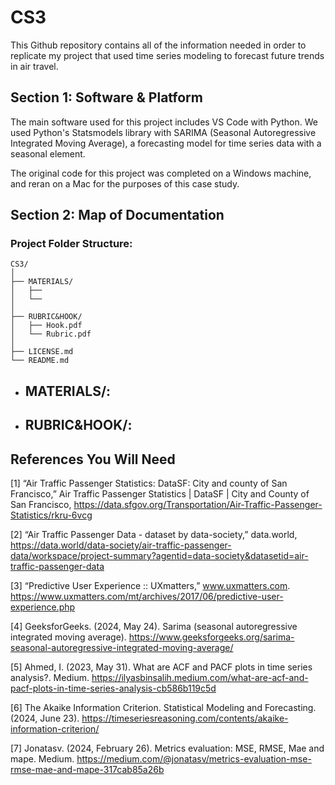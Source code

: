 # CS3
This Github repository contains all of the information needed in order to replicate my project that used time series modeling to forecast future trends in air travel.

## Section 1: Software & Platform
The main software used for this project includes VS Code with Python. We used Python's Statsmodels library with SARIMA (Seasonal Autoregressive Integrated Moving Average), a forecasting model for time series data with a seasonal element.

The original code for this project was completed on a Windows machine, and reran on a Mac for the purposes of this case study.

## Section 2: Map of Documentation
### Project Folder Structure:
```
CS3/
│
├── MATERIALS/
│   ├── 
│   └── 
│
├── RUBRIC&HOOK/
│   ├── Hook.pdf
│   └── Rubric.pdf
│  
├── LICENSE.md
└── README.md
```
- **MATERIALS/**:
  -
- **RUBRIC&HOOK/**:
  - 

## References You Will Need
[1] “Air Traffic Passenger Statistics: DataSF: City and county of San Francisco,” Air Traffic Passenger Statistics | DataSF | City and County of San Francisco, https://data.sfgov.org/Transportation/Air-Traffic-Passenger-Statistics/rkru-6vcg

[2] “Air Traffic Passenger Data - dataset by data-society,” data.world, https://data.world/data-society/air-traffic-passenger-data/workspace/project-summary?agentid=data-society&datasetid=air-traffic-passenger-data

[3] “Predictive User Experience :: UXmatters,” www.uxmatters.com. https://www.uxmatters.com/mt/archives/2017/06/predictive-user-experience.php

[4] GeeksforGeeks. (2024, May 24). Sarima (seasonal autoregressive integrated moving average). https://www.geeksforgeeks.org/sarima-seasonal-autoregressive-integrated-moving-average/

[5] Ahmed, I. (2023, May 31). What are ACF and PACF plots in time series analysis?. Medium. https://ilyasbinsalih.medium.com/what-are-acf-and-pacf-plots-in-time-series-analysis-cb586b119c5d

[6] The Akaike Information Criterion. Statistical Modeling and Forecasting. (2024, June 23). https://timeseriesreasoning.com/contents/akaike-information-criterion/

[7] Jonatasv. (2024, February 26). Metrics evaluation: MSE, RMSE, Mae and mape. Medium. https://medium.com/@jonatasv/metrics-evaluation-mse-rmse-mae-and-mape-317cab85a26b

